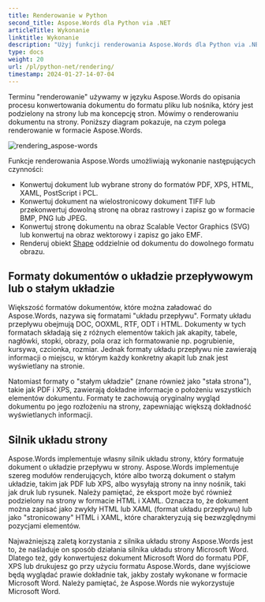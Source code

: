 ```yaml
---
title: Renderowanie w Python
second_title: Aspose.Words dla Python via .NET
articleTitle: Wykonanie
linktitle: Wykonanie
description: "Użyj funkcji renderowania Aspose.Words dla Python via .NET, aby sformatować dokument o układzie przepływu na strony i przekonwertować taki dokument lub wybrane strony na inne formaty dokumentów (PDF, HTML, XPS itp.) lub obrazów (TIFF, PNG, SVG itp.) przeglądanie, dalsze konwersje lub drukowanie."
type: docs
weight: 20
url: /pl/python-net/rendering/
timestamp: 2024-01-27-14-07-04
---
```


Terminu "renderowanie" używamy w języku Aspose.Words do opisania procesu konwertowania dokumentu do formatu pliku lub nośnika, który jest podzielony na strony lub ma koncepcję stron. Mówimy o renderowaniu dokumentu na strony. Poniższy diagram pokazuje, na czym polega renderowanie w formacie Aspose.Words.

![rendering_aspose-words](/words/python-net/rendering/rendering-1.png)

Funkcje renderowania Aspose.Words umożliwiają wykonanie następujących czynności:

- Konwertuj dokument lub wybrane strony do formatów PDF, XPS, HTML, XAML, PostScript i PCL.
- Konwertuj dokument na wielostronicowy dokument TIFF lub przekonwertuj dowolną stronę na obraz rastrowy i zapisz go w formacie BMP, PNG lub JPEG.
- Konwertuj stronę dokumentu na obraz Scalable Vector Graphics (SVG) lub konwertuj na obraz wektorowy i zapisz go jako EMF.
- Renderuj obiekt [Shape](https://reference.aspose.com/words/python-net/aspose.words.drawing/shape/) oddzielnie od dokumentu do dowolnego formatu obrazu.

## Formaty dokumentów o układzie przepływowym lub o stałym układzie

Większość formatów dokumentów, które można załadować do Aspose.Words, nazywa się formatami "układu przepływu". Formaty układu przepływu obejmują DOC, OOXML, RTF, ODT i HTML. Dokumenty w tych formatach składają się z różnych elementów takich jak akapity, tabele, nagłówki, stopki, obrazy, pola oraz ich formatowanie np. pogrubienie, kursywa, czcionka, rozmiar. Jednak formaty układu przepływu nie zawierają informacji o miejscu, w którym każdy konkretny akapit lub znak jest wyświetlany na stronie.

Natomiast formaty o "stałym układzie" (znane również jako "stała strona"), takie jak PDF i XPS, zawierają dokładne informacje o położeniu wszystkich elementów dokumentu. Formaty te zachowują oryginalny wygląd dokumentu po jego rozłożeniu na strony, zapewniając większą dokładność wyświetlanych informacji.

## Silnik układu strony

Aspose.Words implementuje własny silnik układu strony, który formatuje dokument o układzie przepływu w strony. Aspose.Words implementuje szereg modułów renderujących, które albo tworzą dokument o stałym układzie, takim jak PDF lub XPS, albo wysyłają strony na inny nośnik, taki jak druk lub rysunek. Należy pamiętać, że eksport może być również podzielony na strony w formacie HTML i XAML. Oznacza to, że dokument można zapisać jako zwykły HTML lub XAML (format układu przepływu) lub jako "stronicowany" HTML i XAML, które charakteryzują się bezwzględnymi pozycjami elementów.

Najważniejszą zaletą korzystania z silnika układu strony Aspose.Words jest to, że naśladuje on sposób działania silnika układu strony Microsoft Word. Dlatego też, gdy konwertujesz dokument Microsoft Word do formatu PDF, XPS lub drukujesz go przy użyciu formatu Aspose.Words, dane wyjściowe będą wyglądać prawie dokładnie tak, jakby zostały wykonane w formacie Microsoft Word. Należy pamiętać, że Aspose.Words nie wykorzystuje Microsoft Word.
